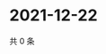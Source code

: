 # 2021-12-22

共 0 条

<!-- BEGIN WEIBO -->
<!-- 最后更新时间 Wed Dec 22 2021 22:14:15 GMT+0800 (China Standard Time) -->

<!-- END WEIBO -->
